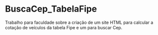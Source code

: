 # BuscaCep_TabelaFipe
Trabalho para faculdade sobre a criação de um site HTML para calcular a cotação de veículos da tabela Fipe e um para buscar Cep.
